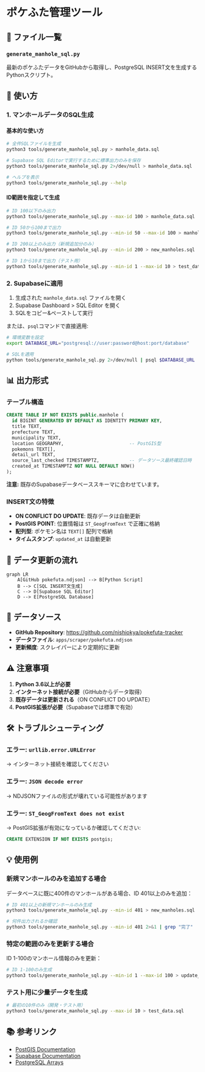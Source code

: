 # ポケふた管理ツール

## 📁 ファイル一覧

### `generate_manhole_sql.py`

最新のポケふたデータをGitHubから取得し、PostgreSQL INSERT文を生成するPythonスクリプト。

## 🚀 使い方

### 1. マンホールデータのSQL生成

#### 基本的な使い方

```bash
# 全件SQLファイルを生成
python3 tools/generate_manhole_sql.py > manhole_data.sql

# Supabase SQL Editorで実行するために標準出力のみを保存
python3 tools/generate_manhole_sql.py 2>/dev/null > manhole_data.sql

# ヘルプを表示
python3 tools/generate_manhole_sql.py --help
```

#### ID範囲を指定して生成

```bash
# ID 100以下のみ出力
python3 tools/generate_manhole_sql.py --max-id 100 > manhole_data.sql

# ID 50から100まで出力
python3 tools/generate_manhole_sql.py --min-id 50 --max-id 100 > manhole_data.sql

# ID 200以上のみ出力（新規追加分のみ）
python3 tools/generate_manhole_sql.py --min-id 200 > new_manholes.sql

# ID 1から10まで出力（テスト用）
python3 tools/generate_manhole_sql.py --min-id 1 --max-id 10 > test_data.sql
```

### 2. Supabaseに適用

1. 生成された `manhole_data.sql` ファイルを開く
2. Supabase Dashboard > SQL Editor を開く
3. SQLをコピー&ペーストして実行

または、`psql`コマンドで直接適用:

```bash
# 環境変数を設定
export DATABASE_URL="postgresql://user:password@host:port/database"

# SQLを適用
python tools/generate_manhole_sql.py 2>/dev/null | psql $DATABASE_URL
```

## 📊 出力形式

### テーブル構造

```sql
CREATE TABLE IF NOT EXISTS public.manhole (
  id BIGINT GENERATED BY DEFAULT AS IDENTITY PRIMARY KEY,
  title TEXT,
  prefecture TEXT,
  municipality TEXT,
  location GEOGRAPHY,                        -- PostGIS型
  pokemons TEXT[],
  detail_url TEXT,
  source_last_checked TIMESTAMPTZ,           -- データソース最終確認日時
  created_at TIMESTAMPTZ NOT NULL DEFAULT NOW()
);
```

**注意:** 既存のSupabaseデータベーススキーマに合わせています。

### INSERT文の特徴

- **ON CONFLICT DO UPDATE**: 既存データは自動更新
- **PostGIS POINT**: 位置情報は `ST_GeogFromText` で正確に格納
- **配列型**: ポケモン名は `TEXT[]` 配列で格納
- **タイムスタンプ**: `updated_at` は自動更新

## 🔄 データ更新の流れ

```mermaid
graph LR
    A[GitHub pokefuta.ndjson] --> B[Python Script]
    B --> C[SQL INSERT文生成]
    C --> D[Supabase SQL Editor]
    D --> E[PostgreSQL Database]
```

## 📝 データソース

- **GitHub Repository**: https://github.com/nishiokya/pokefuta-tracker
- **データファイル**: `apps/scraper/pokefuta.ndjson`
- **更新頻度**: スクレイパーにより定期的に更新

## ⚠️ 注意事項

1. **Python 3.6以上が必要**
2. **インターネット接続が必要**（GitHubからデータ取得）
3. **既存データは更新される**（ON CONFLICT DO UPDATE）
4. **PostGIS拡張が必要**（Supabaseでは標準で有効）

## 🛠️ トラブルシューティング

### エラー: `urllib.error.URLError`

→ インターネット接続を確認してください

### エラー: `JSON decode error`

→ NDJSONファイルの形式が壊れている可能性があります

### エラー: `ST_GeogFromText does not exist`

→ PostGIS拡張が有効になっているか確認してください:

```sql
CREATE EXTENSION IF NOT EXISTS postgis;
```

## 💡 使用例

### 新規マンホールのみを追加する場合

データベースに既に400件のマンホールがある場合、ID 401以上のみを追加：

```bash
# ID 401以上の新規マンホールのみ生成
python3 tools/generate_manhole_sql.py --min-id 401 > new_manholes.sql

# 何件出力されるか確認
python3 tools/generate_manhole_sql.py --min-id 401 2>&1 | grep "完了"
```

### 特定の範囲のみを更新する場合

ID 1-100のマンホール情報のみを更新：

```bash
# ID 1-100のみ生成
python3 tools/generate_manhole_sql.py --min-id 1 --max-id 100 > update_first_100.sql
```

### テスト用に少量データを生成

```bash
# 最初の10件のみ（開発・テスト用）
python3 tools/generate_manhole_sql.py --max-id 10 > test_data.sql
```

## 📚 参考リンク

- [PostGIS Documentation](https://postgis.net/documentation/)
- [Supabase Documentation](https://supabase.com/docs)
- [PostgreSQL Arrays](https://www.postgresql.org/docs/current/arrays.html)
